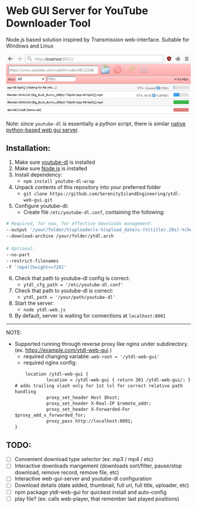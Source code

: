 # Web GUI Server for YouTube Downloader Tool
Node.js based solution inspired by Transmission web-interface. Suitable for Windows and Linux

![sample](sample_screen.png)

Note: since `youtube-dl` is essentially a python script, there is similar [native python-based web gui server](https://github.com/d0u9/youtube-dl-webui).

## Installation:
1. Make sure [youtube-dl](https://youtube-dl.org) is installed
2. Make sure [Node.js](https://nodejs.org) is installed
3. Install dependency: 
	- `npm install youtube-dl-wrap`
4. Unpack contents of this repository into your preferred folder 
	- `git clone https://github.com/SerenityIslandEngineering/ytdl-web-gui.git`
5. Configure youtube-dl:
 	- Create file `/etc/youtube-dl.conf`, containing the following:
```bash
# Required, for now, for effective downloads management:
--output '/your/folder/%(uploader)s-%(upload_date)s-(%(title).20s)-%(height)dp%(fps)d-(%(id)s).%(ext)s'
--download-archive /your/folder/ytdl.arch

# Optional:
--no-part
--restrict-filenames
-f '(mp4)[height<=720]'
```
6. Check that path to youtube-dl config is correct:
	- `ytdl_cfg_path = '/etc/youtube-dl.conf'` 
7. Check that path to youtube-dl is correct:
	- `ytdl_path = '/your/path/youtube-dl'` 
8. Start the server:
	- `node ytdl-web.js`
9. By default, server is waiting for connections at `localhost:8001`

---
NOTE: 
- Supported running through reverse proxy like nginx under subdirectory. (ex. https://example.com/ytdl-web-gui )
	- required changing variable: `web-root = '/ytdl-web-gui'`
	- required nginx config: 
	```nginx
        location /ytdl-web-gui {
                location = /ytdl-web-gui { return 301 /ytdl-web-gui/; } # adds trailing slash only for 1st lvl for correct relative path handling
                proxy_set_header Host $host;
                proxy_set_header X-Real-IP $remote_addr;
                proxy_set_header X-Forwarded-For $proxy_add_x_forwarded_for;
                proxy_pass http://localhost:8001;
	}
	```


## TODO:
- [ ] Convenient download type selector (ex: mp3 / mp4 / etc)
- [ ] Interactive downloads mangement (downloads sort/filter, pause/stop download, remove record, remove file, etc)
- [ ] Interactive web-gui-server and youtube-dl configuration
- [ ] Download details (date added, thumbnail, full url, full title, uploader, etc)
- [ ] npm package ytdl-web-gui for quickest install and auto-config
- [ ] play file? (ex: calls web-player, that remember last played positions)
